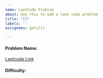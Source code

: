 ```yaml
---
name: LeetCode Problem
about: Use this to add a leet code problem
title: "[]"
labels: ''
assignees: garylli

---
```


#### Problem Name:
[Leetcode Link]()
#### Difficulty:
